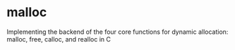 # malloc
Implementing the backend of the four core functions for dynamic allocation: malloc, free, calloc, and realloc in C


